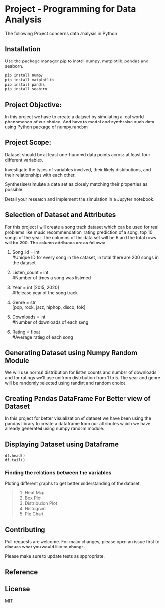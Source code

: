 # Project - Programming for Data Analysis

The following Project concerns data analysis in Python

## Installation

Use the package manager [pip](https://pip.pypa.io/en/stable/) to install numpy, matplotlib, pandas and seaborn.

```bash
pip install numpy
pip install matplotlib
pip install pandas
pip install seaborn
```
## Project Objective:
In this project we have to create a dataset by simulating a real world phenomenon of our choice. And have to model and synthesise such data using Python package of numpy.random

## Project Scope:
Dataset should be at least one-hundred data points across at least four different variables.

Investigate the types of variables involved, their likely distributions, and their relationships with each other.

Synthesise/simulate a data set as closely matching their properties as possible.

Detail your research and implement the simulation in a Jupyter notebook.

## Selection of Dataset and Attributes
For this project i will create a song track dataset which can be used for real problems like music recommendation, rating prediction of a song, top 10 songs of the year. The columns of the data set will be 6 and the total rows will be 200. The column attributes are as follows:

1. Song_id = int   
#Unique ID for every song in the dataset, in total there are 200 songs in the dataset

2. Listen_count = int   
#Number of times a song was listened

3. Year = int [2015, 2020]   
#Release year of the song track

4. Genre = str   
[pop, rock, jazz, hiphop, disco, folk]

5. Downloads = int   
#Number of downloads of each song

6. Rating = float   
#Average rating of each song

## Generating Dataset using Numpy Random Module
We will use normal distribution for listen counts and number of downloads and for ratings we'll use unifrom distribution from 1 to 5. The year and genre will be randomly selected using randint and random choice.

## Creating Pandas DataFrame For Better view of Dataset
In this project for better visualization of dataset we have been using the pandas library to create a dataframe from our attributes which we have already generated using numpy random module.


## Displaying Dataset using Dataframe

```
df.head()
df.tail()
```

### Finding the relations between the variables

Ploting different graphs to get better understanding of the dataset.

> 1. Heat Map
> 2. Box Plot
> 3. Distribution Plot
> 4. Histogram
> 5. Pie Chart


## Contributing
Pull requests are welcome. For major changes, please open an issue first to discuss what you would like to change.

Please make sure to update tests as appropriate.
## Reference

## License
[MIT](https://choosealicense.com/licenses/mit/)
